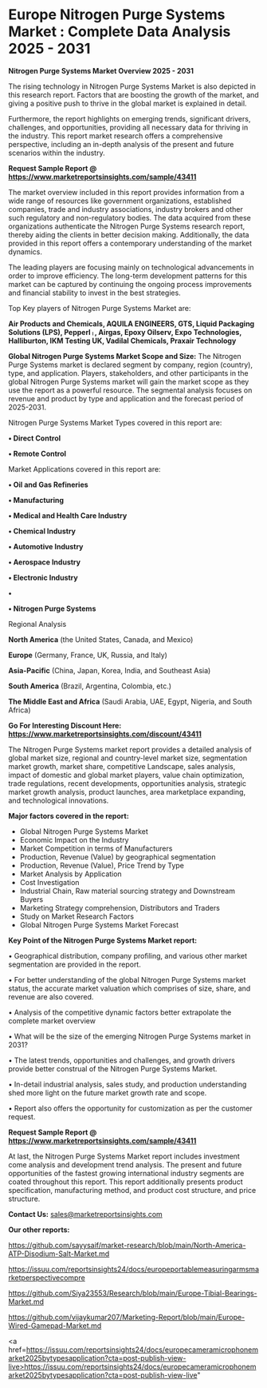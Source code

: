 # Europe Nitrogen Purge Systems Market : Complete Data Analysis 2025 - 2031

<Strong> Nitrogen Purge Systems Market Overview 2025 - 2031</strong>

The rising technology in Nitrogen Purge Systems Market is also depicted in this research report. Factors that are boosting the growth of the market, and giving a positive push to thrive in the global market is explained in detail.

Furthermore, the report highlights on emerging trends, significant drivers, challenges, and opportunities, providing all necessary data for thriving in the industry. This report market research offers a comprehensive perspective, including an in-depth analysis of the present and future scenarios within the industry.

<strong>Request Sample Report @ <a href=https://www.marketreportsinsights.com/sample/43411>https://www.marketreportsinsights.com/sample/43411</a></strong>

The market overview included in this report provides information from a wide range of resources like government organizations, established companies, trade and industry associations, industry brokers and other such regulatory and non-regulatory bodies. The data acquired from these organizations authenticate the Nitrogen Purge Systems research report, thereby aiding the clients in better decision making. Additionally, the data provided in this report offers a contemporary understanding of the market dynamics.

The leading players are focusing mainly on technological advancements in order to improve efficiency. The long-term development patterns for this market can be captured by continuing the ongoing process improvements and financial stability to invest in the best strategies.

Top Key players of Nitrogen Purge Systems Market are:

<strong>Air Products and Chemicals, AQUILA ENGINEERS, GTS, Liquid Packaging Solutions (LPS), Pepperlᛧ, Airgas, Epoxy Oilserv, Expo Technologies, Halliburton, IKM Testing UK, Vadilal Chemicals, Praxair Technology</strong>

<strong><b>Global Nitrogen Purge Systems Market Scope and Size:</b></strong>
The Nitrogen Purge Systems market is declared segment by company, region (country), type, and application. Players, stakeholders, and other participants in the global Nitrogen Purge Systems market will gain the market scope as they use the report as a powerful resource. The segmental analysis focuses on revenue and product by type and application and the forecast period of 2025-2031.

Nitrogen Purge Systems Market Types covered in this report are:

<strong>•  Direct Control

•  Remote Control</strong>

Market Applications covered in this report are:

<strong>•  Oil and Gas Refineries

•  Manufacturing

•  Medical and Health Care Industry

•  Chemical Industry

•  Automotive Industry

•  Aerospace Industry

•  Electronic Industry

•  

•  Nitrogen Purge Systems</strong> 

Regional Analysis

<strong>North America</strong> (the United States, Canada, and Mexico)

<strong>Europe</strong> (Germany, France, UK, Russia, and Italy)

<strong>Asia-Pacific</strong> (China, Japan, Korea, India, and Southeast Asia)

<strong>South America</strong> (Brazil, Argentina, Colombia, etc.)

<strong>The Middle East and Africa</strong> (Saudi Arabia, UAE, Egypt, Nigeria, and South Africa)

<strong>Go For Interesting Discount Here: <a href=https://www.marketreportsinsights.com/discount/43411>https://www.marketreportsinsights.com/discount/43411</a></strong>

The Nitrogen Purge Systems market report provides a detailed analysis of global market size, regional and country-level market size, segmentation market growth, market share, competitive Landscape, sales analysis, impact of domestic and global market players, value chain optimization, trade regulations, recent developments, opportunities analysis, strategic market growth analysis, product launches, area marketplace expanding, and technological innovations.

<strong><b>Major factors covered in the report:</b></strong>
<ul>
  <li>Global Nitrogen Purge Systems Market </li>
  <li>Economic Impact on the Industry</li>
  <li>Market Competition in terms of Manufacturers</li>
  <li>Production, Revenue (Value) by geographical segmentation</li>
  <li>Production, Revenue (Value), Price Trend by Type</li>
  <li>Market Analysis by Application</li>
  <li>Cost Investigation</li>
  <li>Industrial Chain, Raw material sourcing strategy and Downstream Buyers</li>
  <li>Marketing Strategy comprehension, Distributors and Traders</li>
  <li>Study on Market Research Factors</li>
  <li>Global Nitrogen Purge Systems Market Forecast</li>
</ul>

<strong><b>Key Point of the Nitrogen Purge Systems Market report:</b></strong>

• Geographical distribution, company profiling, and various other market segmentation are provided in the report.

• For better understanding of the global Nitrogen Purge Systems market status, the accurate market valuation which comprises of size, share, and revenue are also covered.

• Analysis of the competitive dynamic factors better extrapolate the complete market overview

• What will be the size of the emerging Nitrogen Purge Systems market in 2031?

• The latest trends, opportunities and challenges, and growth drivers provide better construal of the Nitrogen Purge Systems Market.

• In-detail industrial analysis, sales study, and production understanding shed more light on the future market growth rate and scope.

• Report also offers the opportunity for customization as per the customer request.

<strong>Request Sample Report @ <a href=https://www.marketreportsinsights.com/sample/43411>https://www.marketreportsinsights.com/sample/43411</a></strong>

At last, the Nitrogen Purge Systems Market report includes investment come analysis and development trend analysis. The present and future opportunities of the fastest growing international industry segments are coated throughout this report. This report additionally presents product specification, manufacturing method, and product cost structure, and price structure.

<strong>Contact Us:</strong>
sales@marketreportsinsights.com

<strong>Our other reports:</strong>

<a href=https://github.com/sayysaif/market-research/blob/main/North-America-ATP-Disodium-Salt-Market.md>https://github.com/sayysaif/market-research/blob/main/North-America-ATP-Disodium-Salt-Market.md</a>

<a href=https://issuu.com/reportsinsights24/docs/europeportablemeasuringarmsmarketperspectivecompre>https://issuu.com/reportsinsights24/docs/europeportablemeasuringarmsmarketperspectivecompre</a>

<a href=https://github.com/Siya23553/Research/blob/main/Europe-Tibial-Bearings-Market.md>https://github.com/Siya23553/Research/blob/main/Europe-Tibial-Bearings-Market.md</a>

<a href=https://github.com/vijaykumar207/Marketing-Report/blob/main/Europe-Wired-Gamepad-Market.md>https://github.com/vijaykumar207/Marketing-Report/blob/main/Europe-Wired-Gamepad-Market.md</a>

<a href=https://issuu.com/reportsinsights24/docs/europecameramicrophonemarket2025bytypesapplication?cta=post-publish-view-live>https://issuu.com/reportsinsights24/docs/europecameramicrophonemarket2025bytypesapplication?cta=post-publish-view-live</a>"
